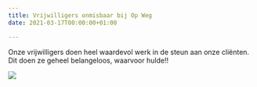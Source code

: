```yaml
---
title: Vrijwilligers onmisbaar bij Op Weg
date: 2021-03-17T00:00:00+01:00

---
```

Onze vrijwilligers doen heel waardevol werk in de steun aan onze cliënten. Dit doen ze geheel belangeloos, waarvoor hulde!!

![](/uploads/02c12a38-5877-49bc-82d6-6adced8582d6.png)